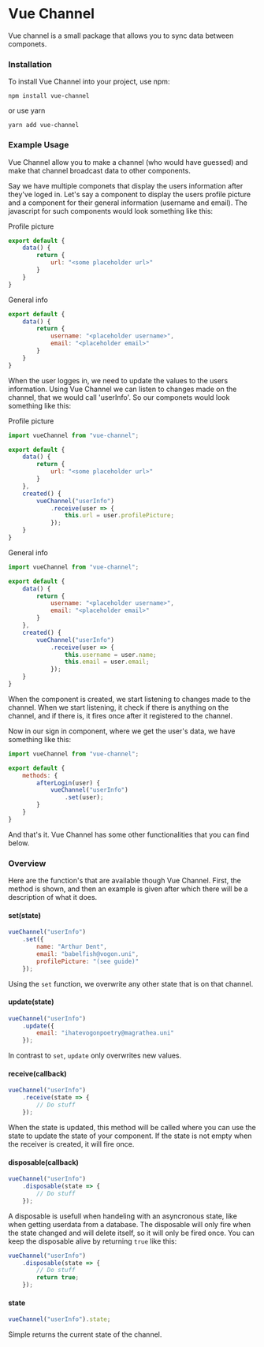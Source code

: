 # Vue Channel

Vue channel is a small package that allows you to sync data between componets.

### Installation

To install Vue Channel into your project, use npm:

```
npm install vue-channel
```

or use yarn

```
yarn add vue-channel
```

### Example Usage

Vue Channel allow you to make a channel (who would have guessed) and make that channel broadcast data to other components.

Say we have multiple componets that display the users information after they've loged in. Let's say a component to display the users profile picture and a component for their general information (username and email). The javascript for such components would look something like this:

Profile picture

```javascript
export default {
    data() {
        return {
            url: "<some placeholder url>"
        }
    }
}
```

General info

```javascript
export default {
    data() {
        return {
            username: "<placeholder username>",
            email: "<placeholder email>"
        }
    }
}
```

When the user logges in, we need to update the values to the users information. Using Vue Channel we can listen to changes made on the channel, that we would call 'userInfo'. So our componets would look something like this:

Profile picture

```javascript
import vueChannel from "vue-channel";

export default {
    data() {
        return {
            url: "<some placeholder url>"
        }
    },
    created() {
        vueChannel("userInfo")
            .receive(user => {
				this.url = user.profilePicture;
            });
    }
}
```

General info

```javascript
import vueChannel from "vue-channel";

export default {
    data() {
        return {
            username: "<placeholder username>",
            email: "<placeholder email>"
        }
    },
    created() {
        vueChannel("userInfo")
            .receive(user => {
				this.username = user.name;
            	this.email = user.email;
            });
    }
}
```

When the component is created, we start listening to changes made to the channel. When we start listening, it check if there is anything on the channel, and if there is, it fires once after it registered to the channel.

Now in our sign in component, where we get the user's data, we have something like this:

```javascript
import vueChannel from "vue-channel";

export default {
    methods: {
        afterLogin(user) {
            vueChannel("userInfo")
            	.set(user);
        }
    }
}
```

And that's it. Vue Channel has some other functionalities that you can find below.

### Overview

Here are the function's that are available though Vue Channel. First, the method is shown, and then an example is given after which there will be a description of what it does.

#### set(state)

```javascript
vueChannel("userInfo")
    .set({
		name: "Arthur Dent",
    	email: "babelfish@vogon.uni",
    	profilePicture: "(see guide)"
    });
```

Using the `set` function, we overwrite any other state that is on that channel.

#### update(state)

```javascript
vueChannel("userInfo")
    .update({
    	email: "ihatevogonpoetry@magrathea.uni"
    });
```

In contrast to `set`, `update` only overwrites new values.

#### receive(callback)

```javascript
vueChannel("userInfo")
	.receive(state => {
    	// Do stuff
	});
```

When the state is updated, this method will be called where you can use the state to update the state of your component. If the state is not empty when the receiver is created, it will fire once.

#### disposable(callback)

```javascript
vueChannel("userInfo")
	.disposable(state => {
    	// Do stuff
	});
```

A disposable is usefull when handeling with an asyncronous state, like when getting userdata from a database. The disposable will only fire when the state changed and will delete itself, so it will only be fired once. You can keep the disposable alive by returning `true` like this:

```javascript
vueChannel("userInfo")
	.disposable(state => {
    	// Do stuff
    	return true;
	});
```

#### state

```javascript
vueChannel("userInfo").state;
```

Simple returns the current state of the channel.
